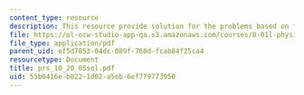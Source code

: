 ```yaml
---
content_type: resource
description: This resource provide solution for the problems based on force equation.
file: https://ol-ocw-studio-app-qa.s3.amazonaws.com/courses/8-01l-physics-i-classical-mechanics-fall-2005/55b0416eb0221d02a5eb6ef779773950_prs_10_20_05sol.pdf
file_type: application/pdf
parent_uid: ef5d7853-04dc-089f-760d-fcab84f25ca4
resourcetype: Document
title: prs_10_20_05sol.pdf
uid: 55b0416e-b022-1d02-a5eb-6ef779773950
---
```

